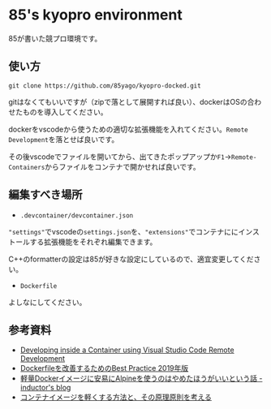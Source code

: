 # 85's kyopro environment

85が書いた競プロ環境です。

## 使い方

    git clone https://github.com/85yago/kyopro-docked.git

gitはなくてもいいですが（zipで落として展開すれば良い）、dockerはOSの合わせたものを導入してください。

dockerをvscodeから使うための適切な拡張機能を入れてください。`Remote Development`を落とせば良いです。

その後vscodeでファイルを開いてから、出てきたポップアップか`F1`→`Remote-Containers`からファイルをコンテナで開かせれば良いです。

## 編集すべき場所
- `.devcontainer/devcontainer.json`

`"settings"`でvscodeの`settings.json`を、`"extensions"`でコンテナににインストールする拡張機能をそれぞれ編集できます。

C++のformatterの設定は85が好きな設定にしているので、適宜変更してください。

- `Dockerfile`

よしなにしてください。

## 参考資料

- [Developing inside a Container using Visual Studio Code Remote Development](https://code.visualstudio.com/docs/remote/containers)
- [Dockerfileを改善するためのBest Practice 2019年版](https://www.slideshare.net/zembutsu/dockerfile-bestpractices-19-and-advice)
- [軽量Dockerイメージに安易にAlpineを使うのはやめたほうがいいという話 - inductor's blog](https://blog.inductor.me/entry/alpine-not-recommended)
- [コンテナイメージを軽くする方法と、その原理原則を考える](https://blog.mosuke.tech/entry/2020/07/09/container-image-size/)